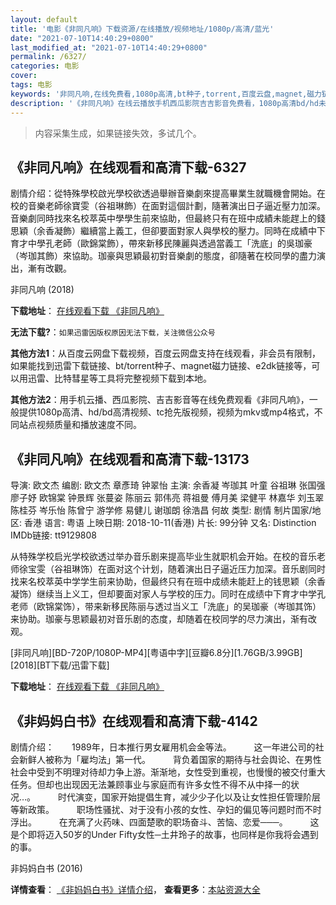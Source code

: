 ```yaml
---
layout: default
title: '电影《非同凡响》下载资源/在线播放/视频地址/1080p/高清/蓝光'
date: "2021-07-10T14:40:29+0800"
last_modified_at: "2021-07-10T14:40:29+0800"
permalink: /6327/
categories: 电影
cover:
tags: 电影
keywords: '非同凡响,在线免费看,1080p高清,bt种子,torrent,百度云盘,magnet,磁力链,迅雷下载资源'
description: '《非同凡响》在线云播放手机西瓜影院吉吉影音免费看，1080p高清bd/hd未删减完整版和tc抢先枪版，mkv/mp4格式，附带bt/torrent种子、magnet/磁力链、百度云盘、网盘资源迅雷下载链接'
---
```


>内容采集生成，如果链接失效，多试几个。


## 《非同凡响》在线观看和高清下载-6327

剧情介绍：從特殊學校啟光學校欲透過舉辦音樂劇來提高畢業生就職機會開始。在校的音樂老師徐寶雯（谷祖琳飾）在面對這個計劃，隨著演出日子逼近壓力加深。音樂劇同時找來名校萃英中學學生前來協助，但最終只有在班中成績未能趕上的錢思穎（余香凝飾）繼續當上義工，但卻要面對家人與學校的壓力。同時在成績中下育才中學孔老師（歐錦棠飾），帶來新移民陳麗與透過當義工「洗底」的吳珈豪（岑珈其飾）來協助。珈豪與思穎最初對音樂劇的態度，卻隨著在校同學的盡力演出，漸有改觀。


非同凡响 (2018)

**下载地址**： [在线观看下载 《非同凡响》](https://www.btbtdy.me/btdy/dy15066.html) 


**无法下载?**：`如果迅雷因版权原因无法下载，关注微信公众号 `

**其他方法1**：从百度云网盘下载视频，百度云网盘支持在线观看，非会员有限制，如果能找到迅雷下载链接、bt/torrent种子、magnet磁力链接、e2dk链接等，可以用迅雷、比特彗星等工具将完整视频下载到本地。

**其他方法2**：用手机云播、西瓜影院、吉吉影音等在线免费观看《非同凡响》，一般提供1080p高清、hd/bd高清视频、tc抢先版视频，视频为mkv或mp4格式，不同站点视频质量和播放速度不同。


## 《非同凡响》在线观看和高清下载-13173

导演: 欧文杰 编剧: 欧文杰 章彥琦 钟翠怡 主演: 余香凝 岑珈其 叶童 谷祖琳 张国强 廖子妤 欧锦棠 钟景辉 张蔓姿 陈丽云 郭伟亮 蒋祖曼 傅月美 梁健平 林嘉华 刘玉翠 陈桂芬 岑乐怡 陈曾宁 游学修 易健儿 谢珈朗 徐浩昌 何故 类型: 剧情 制片国家/地区: 香港 语言: 粤语 上映日期: 2018-10-11(香港) 片长: 99分钟 又名: Distinction IMDb链接: tt9129808

从特殊学校启光学校欲透过举办音乐剧来提高毕业生就职机会开始。在校的音乐老师徐宝雯（谷祖琳饰）在面对这个计划，随着演出日子逼近压力加深。音乐剧同时找来名校萃英中学学生前来协助，但最终只有在班中成绩未能赶上的钱思颖（余香凝饰）继续当上义工，但却要面对家人与学校的压力。同时在成绩中下育才中学孔老师（欧锦棠饰），带来新移民陈丽与透过当义工「洗底」的吴珈豪（岑珈其饰）来协助。珈豪与思颖最初对音乐剧的态度，却随着在校同学的尽力演出，渐有改观。


[非同凡响][BD-720P/1080P-MP4][粤语中字][豆瓣6.8分][1.76GB/3.99GB][2018][BT下载/迅雷下载]

**下载地址**： [在线观看下载 《非同凡响》](https://www.btdx8.com/torrent/ftfx_2018.html) 


## 《非妈妈白书》在线观看和高清下载-4142

剧情介绍：　　1989年，日本推行男女雇用机会金等法。  　　这一年进公司的社会新鲜人被称为「雇均法」第一代。  　　背负着国家的期待与社会舆论、在男性社会中受到不明理对待却力争上游。渐渐地，女性受到重视，也慢慢的被交付重大任务。但却也出现因无法兼顾事业与家庭而有许多女性不得不从中择一的状况…。  　　时代演变，国家开始提倡生育，减少少子化以及让女性担任管理阶层等新政策。  　　职场性骚扰、对于没有小孩的女性、孕妇的偏见等问题时而不时浮出。  　　在充满了火药味、四面楚歌的职场奋斗、苦恼、恋爱───。  　　这是个即将迈入50岁的Under Fifty女性─土井玲子的故事，也同样是你我将会遇到的事。


非妈妈白书 (2016)

**详情查看**： [《非妈妈白书》详情介绍](/movie/4142/)， **查看更多**：[本站资源大全](/movie/t/all/)

